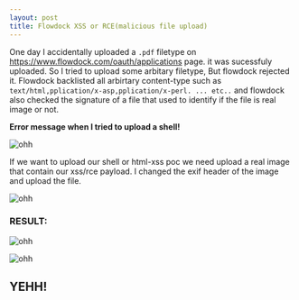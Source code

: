 ```yaml
---
layout: post
title: Flowdock XSS or RCE(malicious file upload)
---
```


One day I accidentally uploaded a `.pdf` filetype on https://www.flowdock.com/oauth/applications page. it was sucessfuly uploaded. So I tried to upload some arbitary filetype, But flowdock rejected it.
Flowdock backlisted all arbirtary content-type such as `text/html,pplication/x-asp,pplication/x-perl. ... etc..` and flowdock also checked the signature of a file that used to identify if the file is real image or not.

**Error message when I tried to upload a shell!**

![ohh](http://2.bp.blogspot.com/-P21qQh5Oytc/U9NgEyXweRI/AAAAAAAAAPg/EnoMY0H5CXw/s1600/1.png)


If we want to upload our shell or html-xss poc we need upload a real image that contain our xss/rce payload. I changed the exif header of the image and upload the file.

![ohh](http://1.bp.blogspot.com/-gsbzUjnYGmY/U9NgGaYF46I/AAAAAAAAAPo/hB4MN-rQCBc/s1600/2.png)

### RESULT:

![ohh](http://2.bp.blogspot.com/-mnaUU_-6PTU/U9NgG4o4c-I/AAAAAAAAAP0/oDSsBwRqDTM/s1600/3.png)

![ohh](http://1.bp.blogspot.com/-bpdH-nN4tYk/U9NgKLSwt1I/AAAAAAAAAP8/hGoi7rihJN0/s1600/4.png)
## YEHH!
